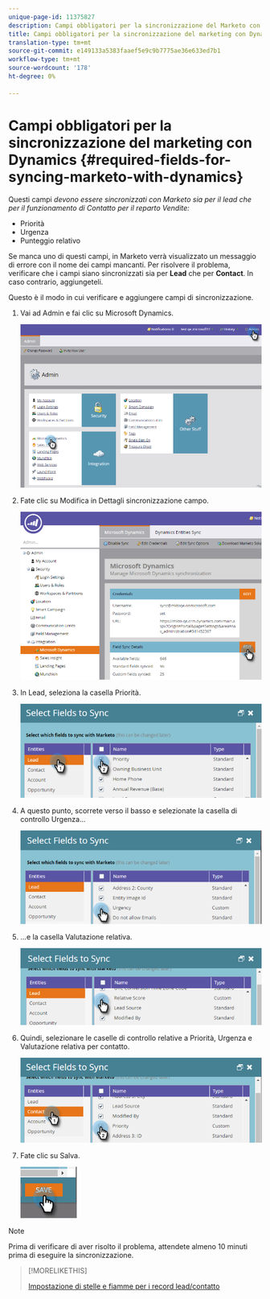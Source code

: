 ```yaml
---
unique-page-id: 11375827
description: Campi obbligatori per la sincronizzazione del Marketo con Dynamics - Marketo Docs - Documentazione prodotto
title: Campi obbligatori per la sincronizzazione del marketing con Dynamics
translation-type: tm+mt
source-git-commit: e149133a5383faaef5e9c9b7775ae36e633ed7b1
workflow-type: tm+mt
source-wordcount: '178'
ht-degree: 0%

---
```



# Campi obbligatori per la sincronizzazione del marketing con Dynamics {#required-fields-for-syncing-marketo-with-dynamics}

Questi campi *devono essere sincronizzati con Marketo sia per il lead che per il funzionamento di Contatto per il reparto Vendite:*

* Priorità
* Urgenza
* Punteggio relativo

Se manca uno di questi campi, in Marketo verrà visualizzato un messaggio di errore con il nome dei campi mancanti. Per risolvere il problema, verificare che i campi siano sincronizzati sia per **Lead** che per **Contact**. In caso contrario, aggiungeteli.

Questo è il modo in cui verificare e aggiungere campi di sincronizzazione.

1. Vai ad Admin e fai clic su Microsoft Dynamics.

   ![](assets/image2015-10-9-9-3a50-3a9.png)

1. Fate clic su Modifica in Dettagli sincronizzazione campo.

   ![](assets/image2015-10-9-9-3a52-3a23.png)

1. In Lead, seleziona la casella Priorità.

   ![](assets/image2016-6-8-13-3a33-3a50.png)

1. A questo punto, scorrete verso il basso e selezionate la casella di controllo Urgenza...

   ![](assets/image2016-6-8-13-3a35-3a22.png)

1. ...e la casella Valutazione relativa.

   ![](assets/image2016-6-8-13-3a36-3a1.png)

1. Quindi, selezionare le caselle di controllo relative a Priorità, Urgenza e Valutazione relativa per contatto.

   ![](assets/image2016-6-8-13-3a36-3a36.png)

1. Fate clic su Salva.

   ![](assets/image2016-6-8-13-3a41-3a27.png)

>[!NOTE]
>
>Prima di verificare di aver risolto il problema, attendete almeno 10 minuti prima di eseguire la sincronizzazione.

>[!MORELIKETHIS]
>
>[Impostazione di stelle e fiamme per i record lead/contatto](http://docs.marketo.com/x/BICMAg)

